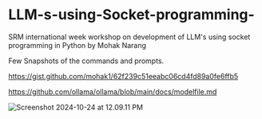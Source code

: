 # LLM-s-using-Socket-programming-
SRM international week workshop on development of LLM's using socket programming in Python by Mohak Narang 

Few Snapshots of the commands and prompts.

https://gist.github.com/mohak1/62f239c51eeabc06cd4fd89a0fe6ffb5

https://github.com/ollama/ollama/blob/main/docs/modelfile.md

<p>
  <img src = "Screenshot 2024-10-24 at 12.09.11 PM.png" alt = "Screenshot 2024-10-24 at 12.09.11 PM">
</p>
